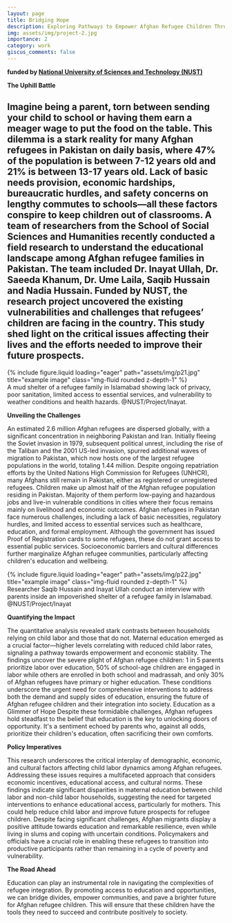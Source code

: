 ```yaml
---
layout: page
title: Bridging Hope 
description: Exploring Pathways to Empower Afghan Refugee Children Through Education in Pakistan
img: assets/img/project-2.jpg
importance: 2
category: work
giscus_comments: false
---
```


**funded by [National University of Sciences and Technology (NUST)](https://nust.edu.pk/)**

**The Uphill Battle**

Imagine being a parent, torn between sending your child to school or having them earn a meager wage to put the food on the table. This dilemma is a stark reality for many Afghan refugees in Pakistan on daily basis, where 47% of the population is between 7-12 years old and 21% is between 13-17 years old. Lack of basic needs provision, economic hardships, bureaucratic hurdles, and safety concerns on lengthy commutes to schools—all these factors conspire to keep children out of classrooms.
A team of researchers from the School of Social Sciences and Humanities recently conducted a field research to understand the educational landscape among Afghan refugee families in Pakistan. The team included Dr. Inayat Ullah, Dr. Saeeda Khanum, Dr. Ume Laila, Saqib Hussain and Nadia Hussain. Funded by NUST, the research project uncovered the existing vulnerabilities and challenges that refugees’ children are facing in the country. This study shed light on the critical issues affecting their lives and the efforts needed to improve their future prospects.
---

<div class="row">
    <div class="col-sm mt-3 mt-md-0">
        {% include figure.liquid loading="eager" path="assets/img/p21.jpg" title="example image" class="img-fluid rounded z-depth-1" %}
    </div>
</div>
<div class="caption">
A mud shelter of a refugee family in Islamabad showing lack of privacy, poor sanitation, limited access to essential services, and vulnerability to weather conditions and health hazards. @NUST/Project/Inayat.
</div>

**Unveiling the Challenges**

An estimated 2.6 million Afghan refugees are dispersed globally, with a significant concentration in neighboring Pakistan and Iran. Initially fleeing the Soviet invasion in 1979, subsequent political unrest, including the rise of the Taliban and the 2001 US-led invasion, spurred additional waves of migration to Pakistan, which now hosts one of the largest refugee populations in the world, totaling 1.44 million. Despite ongoing repatriation efforts by the United Nations High Commission for Refugees (UNHCR), many Afghans still remain in Pakistan, either as registered or unregistered refugees. Children make up almost half of the Afghan refugee population residing in Pakistan. Majority of them perform low-paying and hazardous jobs and live-in vulnerable conditions in cities where their focus remains mainly on livelihood and economic outcomes.
Afghan refugees in Pakistan face numerous challenges, including a lack of basic necessities, regulatory hurdles, and limited access to essential services such as healthcare, education, and formal employment. Although the government has issued Proof of Registration cards to some refugees, these do not grant access to essential public services. Socioeconomic barriers and cultural differences further marginalize Afghan refugee communities, particularly affecting children's education and wellbeing. 

<div class="row justify-content-sm-center">
    <div class="col-sm-8 mt-3 mt-md-0">
        {% include figure.liquid loading="eager" path="assets/img/p22.jpg" title="example image" class="img-fluid rounded z-depth-1" %}
    </div>
</div>
<div class="caption">
   Researcher Saqib Hussain and Inayat Ullah conduct an interview with parents inside an impoverished shelter of a refugee family in Islamabad. @NUST/Project/Inayat 
</div>

**Quantifying the Impact**

The quantitative analysis revealed stark contrasts between households relying on child labor and those that do not. Maternal education emerged as a crucial factor—higher levels correlating with reduced child labor rates, signaling a pathway towards empowerment and economic stability. The findings uncover the severe plight of Afghan refugee children: 1 in 5 parents prioritize labor over education, 50% of school-age children are engaged in labor while others are enrolled in both school and madrassah, and only 30% of Afghan refugees have primary or higher education. These conditions underscore the urgent need for comprehensive interventions to address both the demand and supply sides of education, ensuring the future of Afghan refugee children and their integration into society.
Education as a Glimmer of Hope
Despite these formidable challenges, Afghan refugees hold steadfast to the belief that education is the key to unlocking doors of opportunity. It's a sentiment echoed by parents who, against all odds, prioritize their children's education, often sacrificing their own comforts.

**Policy Imperatives**

This research underscores the critical interplay of demographic, economic, and cultural factors affecting child labor dynamics among Afghan refugees. Addressing these issues requires a multifaceted approach that considers economic incentives, educational access, and cultural norms. These findings indicate significant disparities in maternal education between child labor and non-child labor households, suggesting the need for targeted interventions to enhance educational access, particularly for mothers. This could help reduce child labor and improve future prospects for refugee children. Despite facing significant challenges, Afghan migrants display a positive attitude towards education and remarkable resilience, even while living in slums and coping with uncertain conditions. Policymakers and officials have a crucial role in enabling these refugees to transition into productive participants rather than remaining in a cycle of poverty and vulnerability.

**The Road Ahead**

Education can play an instrumental role in navigating the complexities of refugee integration. By promoting access to education and opportunities, we can bridge divides, empower communities, and pave a brighter future for Afghan refugee children. This will ensure that these children have the tools they need to succeed and contribute positively to society.

